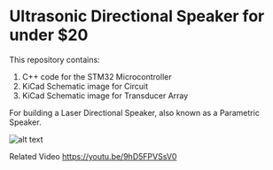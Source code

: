 # Ultrasonic Directional Speaker for under $20

This repository contains:

1. C++ code for the STM32 Microcontroller
2. KiCad Schematic image for Circuit
3. KiCad Schematic image for Transducer Array

For building a Laser Directional Speaker, also known as a Parametric Speaker.


![alt text](images/parametric_speaker.png "Parametric Speaker")

Related Video https://youtu.be/9hD5FPVSsV0
